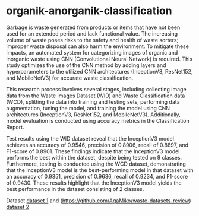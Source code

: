 # organik-anorganik-classification

Garbage is waste generated from products or items that have not been used for an extended period and lack functional value. The increasing volume of waste poses risks to the safety and health of waste sorters; improper waste disposal can also harm the environment. To mitigate these impacts, an automated system for categorizing images of organic and inorganic waste using CNN (Convolutional Neural Network) is required. This study optimizes the use of the CNN method by adding layers and hyperparameters to the utilized CNN architectures (InceptionV3, ResNet152, and MobileNetV3) for accurate waste classification.

This research process involves several stages, including collecting image data from the Waste Images Dataset (WID) and Waste Classification data (WCD), splitting the data into training and testing sets, performing data augmentation, tuning the model, and training the model using CNN architectures (InceptionV3, ResNet152, and MobileNetV3). Additionally, model evaluation is conducted using accuracy metrics in the Classification Report.

Test results using the WID dataset reveal that the InceptionV3 model achieves an accuracy of 0.9546, precision of 0.8906, recall of 0.8897, and F1-score of 0.8901. These findings indicate that the InceptionV3 model performs the best within the dataset, despite being tested on 9 classes. Furthermore, testing is conducted using the WCD dataset, demonstrating that the InceptionV3 model is the best-performing model in that dataset with an accuracy of 0.9351, precision of 0.9636, recall of 0.9234, and F1-score of 0.9430. These results highlight that the InceptionV3 model yields the best performance in the dataset consisting of 2 classes.

Dataset
[dataset 1](https://github.com/garythung/trashnet) and (https://github.com/AgaMiko/waste-datasets-review)
[dataset 2](https://www.kaggle.com/datasets/techsash/waste-classification-data)
